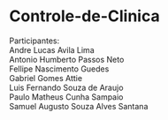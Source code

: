# Controle-de-Clinica

Participantes:<br>
Andre Lucas Avila Lima <br>
Antonio Humberto Passos Neto <br>
Fellipe Nascimento Guedes <br>
Gabriel Gomes Attie <br>
Luis Fernando Souza de Araujo <br>
Paulo Matheus Cunha Sampaio <br>
Samuel Augusto Souza Alves Santana
